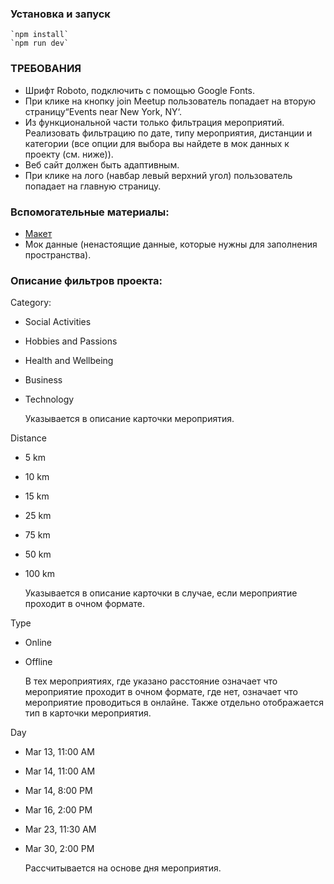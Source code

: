 ### Установка и запуск
```
`npm install`
`npm run dev`
```

### ТРЕБОВАНИЯ

* Шрифт Roboto, подключить с помощью Google Fonts.
* При клике на кнопку join Meetup пользователь попадает на вторую страницу“Events near New York, NY‘.
* Из функциональной части только фильтрация мероприятий. Реализовать фильтрацию по дате, типу мероприятия, дистанции и категории (все опции для выбора вы найдете в мок данных к проекту (см. ниже)).
* Веб сайт должен быть адаптивным.
* При клике на лого (навбар левый верхний угол) пользователь попадает на главную страницу.

### Вспомогательные материалы:

* [Макет](https://www.figma.com/design/UBaXIaY5FwCYXhNxkVa5Xv/Front-end-project?node-id=0-1&p=f&t=VGYIgNtuDsrLMHEE-0)
* Мок данные (ненастоящие данные, которые нужны для заполнения пространства).


### Описание фильтров проекта:

Category:

* Social Activities
* Hobbies and Passions
* Health and Wellbeing
* Business
* Technology

  Указывается в описание карточки мероприятия.

Distance

* 5 km
* 10 km
* 15 km
* 25 km
* 75 km
* 50 km
* 100 km

  Указывается в описание карточки в случае, если мероприятие проходит в очном формате.

Type

* Online
* Offline

  В тех мероприятиях, где указано расстояние означает что мероприятие проходит в
  очном формате, где нет, означает что мероприятие проводиться в онлайне. Также
  отдельно отображается тип в карточки мероприятия.

Day

* Mar 13, 11:00 AM
* Mar 14, 11:00 AM
* Mar 14, 8:00 PM
* Mar 16, 2:00 PM
* Mar 23, 11:30 AM
* Mar 30, 2:00 PM

  Рассчитывается на основе дня мероприятия.


